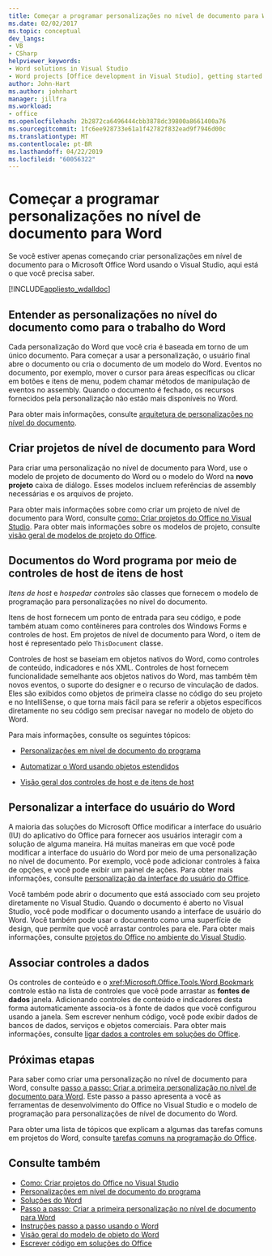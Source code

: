 ```yaml
---
title: Começar a programar personalizações no nível de documento para Word
ms.date: 02/02/2017
ms.topic: conceptual
dev_langs:
- VB
- CSharp
helpviewer_keywords:
- Word solutions in Visual Studio
- Word projects [Office development in Visual Studio], getting started
author: John-Hart
ms.author: johnhart
manager: jillfra
ms.workload:
- office
ms.openlocfilehash: 2b2872ca6496444cbb3878dc39800a8661400a76
ms.sourcegitcommit: 1fc6ee928733e61a1f42782f832ead9f7946d00c
ms.translationtype: MT
ms.contentlocale: pt-BR
ms.lasthandoff: 04/22/2019
ms.locfileid: "60056322"
---
```

# <a name="get-started-programming-document-level-customizations-for-word"></a>Começar a programar personalizações no nível de documento para Word
  Se você estiver apenas começando criar personalizações em nível de documento para o Microsoft Office Word usando o Visual Studio, aqui está o que você precisa saber.

 [!INCLUDE[appliesto_wdalldoc](../vsto/includes/appliesto-wdalldoc-md.md)]

## <a name="understand-how-document-level-customizations-for-word-work"></a>Entender as personalizações no nível do documento como para o trabalho do Word
 Cada personalização do Word que você cria é baseada em torno de um único documento. Para começar a usar a personalização, o usuário final abre o documento ou cria o documento de um modelo do Word. Eventos no documento, por exemplo, mover o cursor para áreas específicas ou clicar em botões e itens de menu, podem chamar métodos de manipulação de eventos no assembly. Quando o documento é fechado, os recursos fornecidos pela personalização não estão mais disponíveis no Word.

 Para obter mais informações, consulte [arquitetura de personalizações no nível do documento](../vsto/architecture-of-document-level-customizations.md).

## <a name="create-document-level-projects-for-word"></a>Criar projetos de nível de documento para Word
 Para criar uma personalização no nível de documento para Word, use o modelo de projeto de documento do Word ou o modelo do Word na **novo projeto** caixa de diálogo. Esses modelos incluem referências de assembly necessárias e os arquivos de projeto.

 Para obter mais informações sobre como criar um projeto de nível de documento para Word, consulte [como: Criar projetos do Office no Visual Studio](../vsto/how-to-create-office-projects-in-visual-studio.md). Para obter mais informações sobre os modelos de projeto, consulte [visão geral de modelos de projeto do Office](../vsto/office-project-templates-overview.md).

## <a name="program-word-documents-by-using-host-items-host-controls"></a>Documentos do Word programa por meio de controles de host de itens de host
 *Itens de host* e *hospedar controles* são classes que fornecem o modelo de programação para personalizações no nível do documento.

 Itens de host fornecem um ponto de entrada para seu código, e pode também atuam como contêineres para controles dos Windows Forms e controles de host. Em projetos de nível de documento para Word, o item de host é representado pelo `ThisDocument` classe.

 Controles de host se baseiam em objetos nativos do Word, como controles de conteúdo, indicadores e nós XML. Controles de host fornecem funcionalidade semelhante aos objetos nativos do Word, mas também têm novos eventos, o suporte do designer e o recurso de vinculação de dados. Eles são exibidos como objetos de primeira classe no código do seu projeto e no IntelliSense, o que torna mais fácil para se referir a objetos específicos diretamente no seu código sem precisar navegar no modelo de objeto do Word.

 Para mais informações, consulte os seguintes tópicos:

- [Personalizações em nível de documento do programa](../vsto/programming-document-level-customizations.md)

- [Automatizar o Word usando objetos estendidos](../vsto/automating-word-by-using-extended-objects.md)

- [Visão geral dos controles de host e de itens de host](../vsto/host-items-and-host-controls-overview.md)

## <a name="customize-the-user-interface-of-word"></a>Personalizar a interface do usuário do Word
 A maioria das soluções do Microsoft Office modificar a interface do usuário (IU) do aplicativo do Office para fornecer aos usuários interagir com a solução de alguma maneira. Há muitas maneiras em que você pode modificar a interface do usuário do Word por meio de uma personalização no nível de documento. Por exemplo, você pode adicionar controles à faixa de opções, e você pode exibir um painel de ações. Para obter mais informações, consulte [personalização da interface do usuário do Office](../vsto/office-ui-customization.md).

 Você também pode abrir o documento que está associado com seu projeto diretamente no Visual Studio. Quando o documento é aberto no Visual Studio, você pode modificar o documento usando a interface de usuário do Word. Você também pode usar o documento como uma superfície de design, que permite que você arrastar controles para ele. Para obter mais informações, consulte [projetos do Office no ambiente do Visual Studio](../vsto/office-projects-in-the-visual-studio-environment.md).

## <a name="bind-controls-to-data"></a>Associar controles a dados
 Os controles de conteúdo e o <xref:Microsoft.Office.Tools.Word.Bookmark> controle estão na lista de controles que você pode arrastar as **fontes de dados** janela. Adicionando controles de conteúdo e indicadores desta forma automaticamente associa-os à fonte de dados que você configurou usando a janela. Sem escrever nenhum código, você pode exibir dados de bancos de dados, serviços e objetos comerciais. Para obter mais informações, consulte [ligar dados a controles em soluções do Office](../vsto/binding-data-to-controls-in-office-solutions.md).

## <a name="next-steps"></a>Próximas etapas
 Para saber como criar uma personalização no nível de documento para Word, consulte [passo a passo: Criar a primeira personalização no nível de documento para Word](../vsto/walkthrough-creating-your-first-document-level-customization-for-word.md). Este passo a passo apresenta a você as ferramentas de desenvolvimento do Office no Visual Studio e o modelo de programação para personalizações de nível de documento do Word.

 Para obter uma lista de tópicos que explicam a algumas das tarefas comuns em projetos do Word, consulte [tarefas comuns na programação do Office](../vsto/common-tasks-in-office-programming.md).

## <a name="see-also"></a>Consulte também
- [Como: Criar projetos do Office no Visual Studio](../vsto/how-to-create-office-projects-in-visual-studio.md)
- [Personalizações em nível de documento do programa](../vsto/programming-document-level-customizations.md)
- [Soluções do Word](../vsto/word-solutions.md)
- [Passo a passo: Criar a primeira personalização no nível de documento para Word](../vsto/walkthrough-creating-your-first-document-level-customization-for-word.md)
- [Instruções passo a passo usando o Word](../vsto/walkthroughs-using-word.md)
- [Visão geral do modelo de objeto do Word](../vsto/word-object-model-overview.md)
- [Escrever código em soluções do Office](../vsto/writing-code-in-office-solutions.md)

